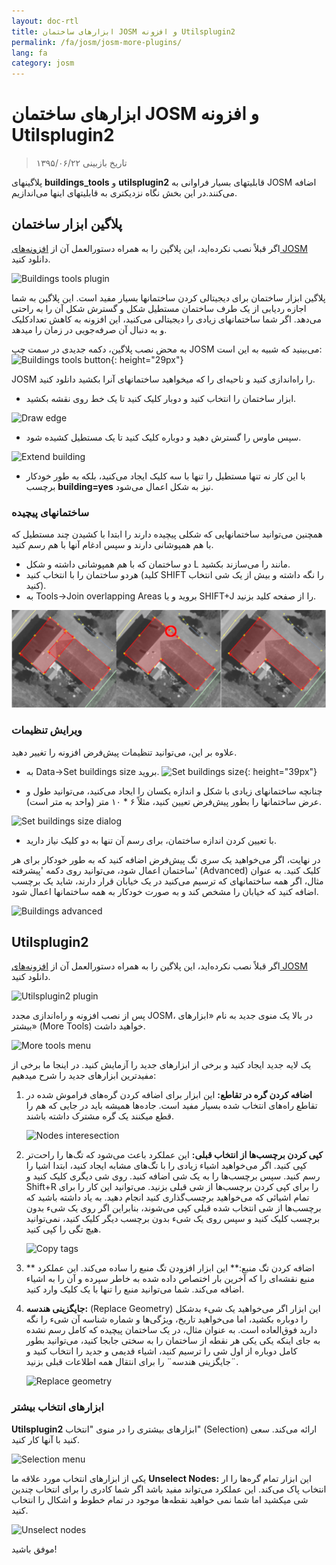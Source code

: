 ```yaml
---
layout: doc-rtl
title: ابزارهای ساختمان JOSM و افزونه Utilsplugin2
permalink: /fa/josm/josm-more-plugins/
lang: fa
category: josm
---
```


ابزارهای ساختمان JOSM و افزونه Utilsplugin2
============

> تاریخ بازبینی ۱۳۹۵/۰۶/۲۲  

پلاگینهای **buildings_tools** و **utilsplugin2** قابلیتهای بسیار فراوانی به JOSM اضافه می‌کنند.در این بخش نگاه نزدیکتری به قابلیتهای اینها می‌اندازیم.  

پلاگین ابزار ساختمان
--------------------------

اگر قبلاً نصب نکرده‌اید، این پلاگین را به همراه دستورالعمل آن از [افزونه‌های JOSM](/fa/josm/josm-plugins) دانلود کنید.  

![Buildings tools plugin][]

پلاگین ابزار ساختمان برای دیجیتالی کردن ساختمانها بسیار مفید است. این پلاگین به شما اجازه ردیابی از یک طرف ساختمان مستطیل شکل و گسترش شکل آن را به راحتی  می‌دهد. اگر شما ساختمانهای زیادی را دیجیتالی می‌کنید، این افزونه به کاهش تعدادکلیک و به دنبال آن صرفه‌جویی در زمان را میدهد.  

به محض نصب پلاگین، دکمه جدیدی در سمت چپ JOSM می‌بینید که شبیه به این است: ![Buildings tools button][]{: height="29px"}

JOSM را راه‌اندازی کنید و ناحیه‌ای را که میخواهید ساختمانهای آنرا بکشید دانلود کنید.  

* ابزار ساختمان را انتخاب کنید و دوبار کلیک کنید تا یک خط روی نقشه بکشید.  

![Draw edge][]

* سپس ماوس را گسترش دهید و دوباره کلیک کنید تا یک مستطیل کشیده شود.  

![Extend building][]

* با این کار نه تنها مستطیل را تنها با سه کلیک ایجاد می‌کنید، بلکه به طور خودکار برچسب **building=yes** نیز به شکل اعمال می‌شود.  

### ساختمانهای پیچیده

همچنین می‌توانید ساختمانهایی که شکلی پیچیده دارند را ابتدا با کشیدن چند مستطیل که با هم همپوشانی دارند و سپس ادغام آنها با هم رسم کنید.  

* دو ساختمان که با هم همپوشانی داشته و شکل L مانند را می‌سازند بکشید.  
* هردو ساختمان را با انتخاب کنید (کلید SHIFT را نگه داشته و بیش از یک شی انتخاب کنید).  
* به Tools->Join overlapping Areas بروید و یا SHIFT+J را از صفحه کلید بزنید.  

![Merge buildings][]

### ویرایش تنظیمات

علاوه بر این، می‌توانید تنظیمات پیش‌فرض افزونه را تغییر دهید.  

* به Data->Set buildings size بروید. ![Set buildings size][]{: height="39px"}  

* چنانچه ساختمانهای زیادی با شکل و اندازه یکسان را ایجاد می‌کنید، می‌توانید طول و عرض ساختمانها را بطور پیش‌فرض تعیین کنید، مثلاً ۶ * ۱۰ متر (واحد به متر است).  

![Set buildings size dialog][]

* با تعیین کردن اندازه ساختمان، برای رسم آن تنها به دو کلیک نیاز دارید.  

در نهایت، اگر می‌خواهید یک سری تگ پیش‌فرض اضافه کنید که به طور خودکار برای هر ساختمان اعمال شود، می‌توانید روی دکمه 'پیشرفته' (Advanced) کلیک کنید. به عنوان مثال، اگر همه ساختمانهای که ترسیم می‌کنید در یک خیابان قرار دارند، شاید یک برچسب اضافه کنید که خیابان را مشخص کند و به صورت خودکار به همه ساختمانها اعمال شود.  

![Buildings advanced][]


Utilsplugin2
-------------

اگر قبلاً نصب نکرده‌اید، این پلاگین را به همراه دستورالعمل آن از [افزونه‌های JOSM](/fa/josm/josm-plugins) دانلود کنید.  

![Utilsplugin2 plugin][]

پس از نصب افزونه و راه‌اندازی مجدد JOSM، در بالا یک منوی جدید به نام «ابزارهای بیشتر» (More Tools) خواهید داشت.  

![More tools menu][]

یک لایه جدید ایجاد کنید و برخی از ابزارهای جدید را آزمایش کنید. در اینجا ما برخی از مفیدترین ابزارهای جدید را شرح میدهیم:  

1. **اضافه کردن گره در تقاطع:** این ابزار برای اضافه کردن گره‌های فراموش شده در تقاطع راه‌های انتخاب شده بسیار مفید است. جاده‌ها همیشه باید در جایی که هم را قطع میکنند یک گره مشترک داشته باشند.  

    ![Nodes interesection][]

2. **کپی کردن برچسب‌ها از انتخاب قبلی:** این عملکرد باعث می‌شود که تگ‌ها را راحت‌تر کپی کنید. اگر می‌خواهید اشیاء زیادی را با تگ‌های مشابه ایجاد کنید، ابتدا اشیا را رسم کنید. سپس برچسب‌ها را به یک شی اضافه کنید. روی شی دیگری کلیک کنید و Shift+R را برای کپی کردن برچسب‌ها از شی قبلی بزنید. می‌توانید این کار را برای تمام اشیائی که می‌خواهید برچسب‌گذاری کنید انجام دهید. به یاد داشته باشید که برچسب‌ها از شی انتخاب شده قبلی کپی می‌شوند، بنابراین اگر روی یک شیء بدون برچسب کلیک کنید و سپس روی یک شیء بدون برچسب دیگر کلیک کنید، نمی‌توانید هیچ تگی را کپی کنید.  

    ![Copy tags][]

3. ** اضافه کردن تگ منبع:** این ابزار افزودن تگ منبع را ساده می‌کند. این عملکرد منبع نقشه‌ای را که آخرین بار اختصاص داده شده به خاطر سپرده و آن را به اشیاء اضافه می‌کند. شما می‌توانید منبع را تنها با یک کلیک وارد کنید.  

4. **جایگزینی هندسه:** (Replace Geometry) این ابزار اگر می‌خواهید یک شیء بدشکل را دوباره بکشید، اما می‌خواهید تاریخ، ویژگی‌ها و شماره شناسه آن شیء را نگه دارید فوق‌العاده است. به عنوان مثال، در یک ساختمان پیچیده که کامل رسم نشده به جای اینکه یکی یکی هر نقطه از ساختمان را به سختی جابجا کنید، می‌توانید بطور کامل دوباره از اول شی را ترسیم کنید، اشیاء قدیمی و جدید را انتخاب کنید و ¨جایگزینی هندسه¨ را برای انتقال همه اطلاعات قبلی بزنید.  

    ![Replace geometry][]


### ابزارهای انتخاب بیشتر

**Utilsplugin2** ابزارهای بیشتری را در منوی "انتخاب" (Selection) ارائه می‌کند. سعی کنید با آنها کار کنید.  

![Selection menu][]

یکی از ابزارهای انتخاب مورد علاقه ما **Unselect Nodes:** این ابزار تمام گره‌ها را ار انتخاب پاک می‌کند. این عملکرد می‌تواند مفید باشد اگر شما کادری را برای انتخاب چندین شی میکشید اما شما نمی خواهید نقطه‌ها موجود در تمام خطوط و اشکال را انتخاب کنید.  

![Unselect nodes][]

موفق باشید!  


[Buildings tools plugin]: /images/josm/buildings_tools-plugin.png
[Buildings tools button]: /images/josm/buildings_tools-button.png
[Draw edge]: /images/josm/draw-edge.png
[Extend building]: /images/josm/extend-building.png
[Merge buildings]: /images/josm/merge-buildings.png
[Set buildings size]: /images/josm/set-buildings-size.png
[Set buildings size dialog]: /images/josm/set-buildings-size-dialog.png
[Buildings advanced]: /images/josm/buildings-advanced.png
[Utilsplugin2 plugin]: /images/josm/utilsplugin2-plugin.png
[More tools menu]: /images/josm/more-tools-menu.png
[Nodes interesection]: /images/josm/utilsplugin2-nodes-intersection.png
[Copy tags]: /images/josm/utilsplugin2-copy-tags.png
[Replace geometry]: /images/josm/utilsplugin2-replace-geometry.png
[Selection menu]: /images/josm/selection-menu.png
[Unselect nodes]: /images/josm/utilsplugin2-unselect-nodes.png

